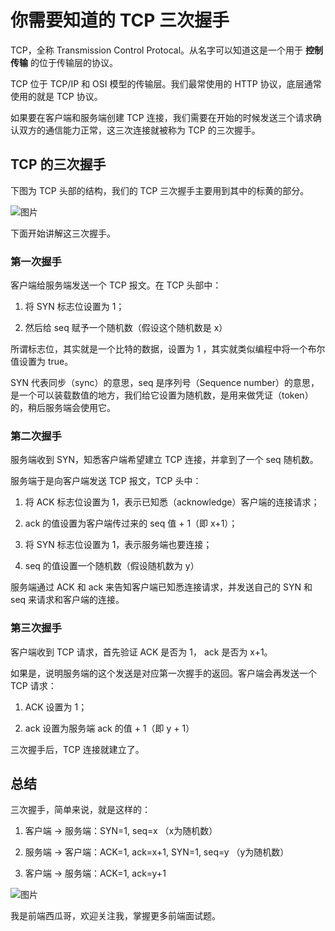 # 你需要知道的 TCP 三次握手

TCP，全称 Transmission Control Protocal。从名字可以知道这是一个用于 **控制传输** 的位于传输层的协议。

TCP 位于 TCP/IP 和 OSI 模型的传输层。我们最常使用的 HTTP 协议，底层通常使用的就是 TCP 协议。

如果要在客户端和服务端创建 TCP 连接，我们需要在开始的时候发送三个请求确认双方的通信能力正常，这三次连接就被称为 TCP 的三次握手。

TCP 的三次握手
---------

下图为 TCP 头部的结构，我们的 TCP 三次握手主要用到其中的标黄的部分。

![图片](https://p3-juejin.byteimg.com/tos-cn-i-k3u1fbpfcp/ef5745ec430042128b638171c1278567~tplv-k3u1fbpfcp-zoom-1.image)

  

下面开始讲解这三次握手。  

### 第一次握手

客户端给服务端发送一个 TCP 报文。在 TCP 头部中：

1.  将 SYN 标志位设置为 1；
    
2.  然后给 seq 赋予一个随机数（假设这个随机数是 x）
    

所谓标志位，其实就是一个比特的数据，设置为 1 ，其实就类似编程中将一个布尔值设置为 true。

SYN 代表同步（sync）的意思，seq 是序列号（Sequence number）的意思，是一个可以装载数值的地方，我们给它设置为随机数，是用来做凭证（token）的，稍后服务端会使用它。

### 第二次握手

服务端收到 SYN，知悉客户端希望建立 TCP 连接，并拿到了一个 seq 随机数。

服务端于是向客户端发送 TCP 报文，TCP 头中：

1.  将 ACK 标志位设置为 1，表示已知悉（acknowledge）客户端的连接请求；
    
2.  ack 的值设置为客户端传过来的 seq 值 + 1（即 x+1）；
    
3.  将 SYN 标志位设置为 1，表示服务端也要连接；
    
4.  seq 的值设置一个随机数（假设随机数为 y）
    

服务端通过 ACK 和 ack 来告知客户端已知悉连接请求，并发送自己的 SYN 和 seq 来请求和客户端的连接。

### 第三次握手

客户端收到 TCP 请求，首先验证 ACK 是否为 1， ack 是否为 x+1。

如果是，说明服务端的这个发送是对应第一次握手的返回。客户端会再发送一个 TCP 请求：

1.  ACK 设置为 1；
    
2.  ack 设置为服务端 ack 的值 + 1（即 y + 1）
    

  

三次握手后，TCP 连接就建立了。

总结
--

三次握手，简单来说，就是这样的：

1.  客户端 -> 服务端：SYN=1, seq=x （x为随机数）
    
2.  服务端 -> 客户端：ACK=1, ack=x+1, SYN=1, seq=y （y为随机数）
    
3.  客户端 -> 服务端：ACK=1, ack=y+1
    

![图片](https://p3-juejin.byteimg.com/tos-cn-i-k3u1fbpfcp/e24bd43fa7334477b9c66b65d4bdbff4~tplv-k3u1fbpfcp-zoom-1.image)

我是前端西瓜哥，欢迎关注我，掌握更多前端面试题。